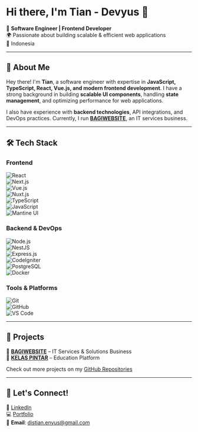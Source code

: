 # Hi there, I'm Tian - Devyus 👋 

🚀 **Software Engineer | Frontend Developer**  
🌍 Passionate about building scalable & efficient web applications  
📍 Indonesia  

---

## 📌 About Me  
Hey there! I'm **Tian**, a software engineer with expertise in **JavaScript, TypeScript, React, Vue.js, and modern frontend development**. I have a strong background in building **scalable UI components**, handling **state management**, and optimizing performance for web applications.  

I also have experience with **backend technologies**, API integrations, and DevOps practices. Currently, I run **[BAGIWEBSITE](https://bagiwebsite.com/)**, an IT services business.  

---

## 🛠 Tech Stack  

### **Frontend**  
![React](https://img.shields.io/badge/-React-61DAFB?style=flat&logo=react&logoColor=black)  
![Next.js](https://img.shields.io/badge/-Next.js-000000?style=flat&logo=next.js&logoColor=white)  
![Vue.js](https://img.shields.io/badge/-Vue.js-35495E?style=flat&logo=vue.js&logoColor=4FC08D)  
![Nuxt.js](https://img.shields.io/badge/-Nuxt.js-00DC82?style=flat&logo=nuxt.js&logoColor=white)  
![TypeScript](https://img.shields.io/badge/-TypeScript-007ACC?style=flat&logo=typescript&logoColor=white)  
![JavaScript](https://img.shields.io/badge/-JavaScript-F7DF1E?style=flat&logo=javascript&logoColor=black)  
![Mantine UI](https://img.shields.io/badge/-Mantine_UI-339AF0?style=flat&logo=mantine&logoColor=white)  

### **Backend & DevOps**  
![Node.js](https://img.shields.io/badge/-Node.js-339933?style=flat&logo=node.js&logoColor=white)  
![NestJS](https://img.shields.io/badge/-NestJS-E0234E?style=flat&logo=nestjs&logoColor=white)  
![Express.js](https://img.shields.io/badge/-Express.js-000000?style=flat&logo=express&logoColor=white)  
![CodeIgniter](https://img.shields.io/badge/-CodeIgniter-EF4223?style=flat&logo=codeigniter&logoColor=white)  
![PostgreSQL](https://img.shields.io/badge/-PostgreSQL-336791?style=flat&logo=postgresql&logoColor=white)  
![Docker](https://img.shields.io/badge/-Docker-2496ED?style=flat&logo=docker&logoColor=white)  

### **Tools & Platforms**  
![Git](https://img.shields.io/badge/-Git-F05032?style=flat&logo=git&logoColor=white)  
![GitHub](https://img.shields.io/badge/-GitHub-181717?style=flat&logo=github&logoColor=white)  
![VS Code](https://img.shields.io/badge/-VS_Code-007ACC?style=flat&logo=visualstudiocode&logoColor=white)  

---

## 🚀 Projects  

🔹 **[BAGIWEBSITE](https://bagiwebsite.com/)** – IT Services & Solutions Business  
🔹 **[KELAS PINTAR](https://www.kelaspintar.id/)** – Education Platform  

Check out more projects on my [GitHub Repositories](https://github.com/dystianen)  

---

## 📢 Let's Connect!  

💼 [LinkedIn](https://www.linkedin.com/in/dystianen)  
💻 [Portfolio](https://dystianen.vercel.app/)  
📧 **Email**: distian.enyus@gmail.com  
